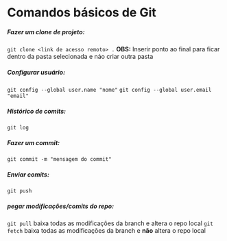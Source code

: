 # Comandos básicos de Git

##### Fazer um clone de projeto:
`git clone <link de acesso remoto> .`
**OBS:** Inserir ponto ao final para ficar dentro da pasta selecionada e náo criar outra pasta

##### Configurar usuário:
`git config --global user.name "nome"`
`git config --global user.email "email"`

##### Histórico de comits:
`git log`

##### Fazer um commit:
`git commit -m "mensagem do commit"`
##### Enviar comits:
`git push`

##### pegar modificações/comits do repo:
`git pull` baixa todas as modificações da branch e altera o repo local
`git fetch` baixa todas as modificações da branch e **não** altera o repo local

